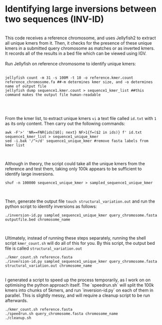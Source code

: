 # Identifying large inversions between two sequences (INV-ID)
<br />
This code receives a reference chromosome, and uses Jellyfish2 to extract all unique kmers from it. Then, it checks for the presence of these unique kmers in a submitted query chromosome as matches or as inverted kmers. It records all of the results in a bed file which can be viewed using IGV.
<br />
<br />
Run Jellyfish on reference chromosome to identify unique kmers:
<br />
<br />

```
jellyfish count -m 31 -s 100M -t 10 -o reference.kmer.count reference_chromosome.fa ##-m determines kmer size, and -o determines name of output file
jellyfish dump sequence1.kmer.count > sequence1_kmer_list ##this command makes the output file human-readable
```
<br />
<br />

From the kmer list, to extract unique kmers `vi` a text file called ` id.txt ` with `1` as its only content. Then carry out the following commands:

```
awk -F'>' 'NR==FNR{ids[$0]; next} NF>1{f=($2 in ids)} f' id.txt sequence1_kmer_list > sequence1_unique_kmer
sed -i.bak '/^>/d' sequence1_unique_kmer #remove fasta labels from kmer list
```

<br />

Although in theory, the script could take all the unique kmers from the reference and test them, taking only 100k appears to be sufficient to identify large inversions.

```
shuf -n 100000 sequence1_unique_kmer > sampled_sequence1_unique_kmer
```

<br />

Then, generate the output file `touch structural_variation.out` and run the python script to identify inversions as follows:

```
./inversion-id.py sampled_sequence1_unique_kmer query_chromosome.fasta outputfile.bed chromosome_name
```

<br />

Ultimately, instead of running these steps separately, running the shell script `kmer_count.sh` will do all of this for you. By this script, the output bed file is called `structural_variation.out`

```
./kmer_count.sh reference.fasta 
./inversion-id.py sampled_sequence1_unique_kmer query_chromosome.fasta structural_variation.out chromosome_name
```

<br />
I generated a script to speed up the process temporarily, as I work on on optimising the python approach itself. The `speedrun.sh` will split the 100k kmers into chunks of 5kmers, and run `inversion-id.py` on each of them in parallel. This is slightly messy, and will require a cleanup script to be run afterwards.

<br />



```
./kmer_count.sh reference.fasta
./speedrun.sh query_chromosome.fasta chromosome_name
./cleanup.sh
```
